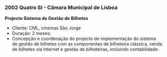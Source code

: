 ### 2002 Quatro SI - Câmara Municipal de Lisboa

**Projecto Sistema de Gestão de Bilhetes**
-	Cliente: CML, cinemas São Jorge
-	Duração: 2 meses;
-	Concepção e coordenação do projecto de implementação do sistema de gestão de bilhetes com as componentes de bilheteira clássica, venda de bilhetes via Internet e gestão de bilheteiras, incluindo contabilidade.
